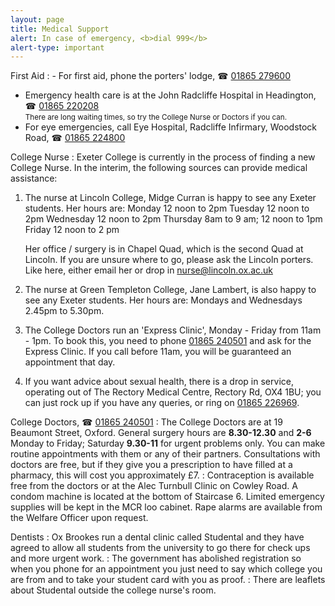 ```yaml
---
layout: page
title: Medical Support
alert: In case of emergency, <b>dial 999</b>
alert-type: important
---
```

First Aid
: - For first aid, phone the porters' lodge, ☎ [01865 279600](tel:01865279600)
  - Emergency health care is at the John Radcliffe Hospital in Headington,
    ☎ [01865 220208](tel:01865220208)  
    <small>There are long waiting times, so try the College Nurse or Doctors if you can.</small>
  - For eye emergencies, call Eye Hospital, Radcliffe Infirmary, Woodstock Road,
    ☎ [01865 224800](tel:01865224800)

College Nurse
: Exeter College is currently in the process of finding a new College Nurse. In the interim, the following sources can provide medical assistance: 

1. The nurse at Lincoln College, Midge Curran is happy to see any Exeter
   students. Her hours are:
   Monday         12 noon to 2pm
   Tuesday         12 noon to 2pm
   Wednesday     12 noon to 2pm
   Thursday         8am to 9 am; 12 noon to 1pm
   Friday             12 noon to 2 pm

   Her office / surgery is in Chapel Quad, which is the second Quad at
   Lincoln. If you are unsure where to go, please ask the Lincoln porters.
   Like here, either email her or drop in [nurse@lincoln.ox.ac.uk](mailto:nurse@lincoln.ox.ac.uk)
   
2. The nurse at Green Templeton College, Jane Lambert, is also happy to
   see any Exeter students. Her hours are:
   Mondays and Wednesdays 2.45pm to 5.30pm.

3. The College Doctors run an 'Express Clinic', Monday - Friday from 11am - 1pm. 
   To book this, you need to phone [01865 240501](tel:01865240501) and ask for the Express
   Clinic. If you call before 11am, you will be guaranteed an appointment
   that day.

4. If you want advice about sexual health, there is a drop in service,
   operating out of The Rectory Medical Centre, Rectory Rd, OX4 1BU; you can
   just rock up if you have any queries, or ring on [01865 226969](tel:01865226969).

College Doctors, ☎ [01865 240501](tel:01865240501)
: The College Doctors are at 19 Beaumont Street, Oxford.
General surgery hours are **8.30-12.30** and **2-6** Monday to Friday;
Saturday **9.30-11** for urgent problems only. You can make routine
appointments with them or any of their partners. Consultations with doctors
are free, but if they give you a prescription to have filled at a pharmacy,
this will cost you approximately £7.
: Contraception is available free from the doctors or at the Alec Turnbull
Clinic on Cowley Road. A condom machine is located at the bottom of
Staircase 6. Limited emergency supplies will be kept in the MCR loo
cabinet. Rape alarms are available from the Welfare Officer upon request.

Dentists
: Ox Brookes run a dental clinic called Studental and they have agreed to
allow all students from the university to go there for check ups and more
urgent work.
: The government has abolished registration so when you phone for an appointment
you just need to say which college you are from and to take your student
card with you as proof.
: There are leaflets about Studental outside the college nurse's room.
